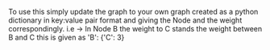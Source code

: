 To use this simply update the graph to your own graph created as a python dictionary in key:value pair format and giving the Node and the weight correspondingly.
i.e -> In Node B the weight to C stands the weight between B and C this is given as 'B': {'C': 3}
